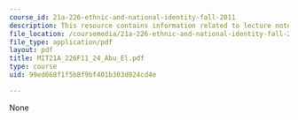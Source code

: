 ```yaml
---
course_id: 21a-226-ethnic-and-national-identity-fall-2011
description: This resource contains information related to lecture notes.
file_location: /coursemedia/21a-226-ethnic-and-national-identity-fall-2011/99ed668f1f5b8f9bf401b303d024cd4e_MIT21A_226F11_24_Abu_El.pdf
file_type: application/pdf
layout: pdf
title: MIT21A_226F11_24_Abu_El.pdf
type: course
uid: 99ed668f1f5b8f9bf401b303d024cd4e

---
```

None